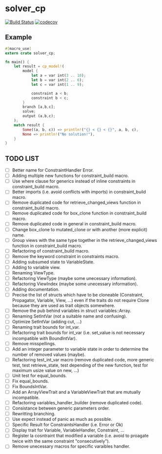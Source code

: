 # solver_cp

[![Build Status](https://travis-ci.org/VincentVigneron/solver_cp.svg?branch=master)](https://travis-ci.org/VincentVigneron/solver_cp)
[![codecov](https://codecov.io/gh/VincentVigneron/solver_cp/branch/master/graph/badge.svg)](https://codecov.io/gh/VincentVigneron/solver_cp)

## Example

```rust
#[macro_use]
extern crate solver_cp;

fn main() {
    let result = cp_model!(
        model {
            let a = var int(3 .. 10);
            let b = var int(2 .. 6);
            let c = var int(1 .. 9);

            constraint a < b;
            constraint b < c;
        }
        branch [a,b,c];
        solve;
        output (a,b,c);
    );
    match result {
        Some((a, b, c)) => println!("{} < {} < {}", a, b, c),
        None => println!("No solution!"),
    }
}
```

## TODO LIST
- [ ] Better name for ConstraintHandler Error.
- [ ] Adding multiple new functions for constraint\_build macro.
- [ ] Use where clause for generics instead of inline constraints in constraint\_build macro.
- [ ] Better imports (i.e. avoid conflicts with imports) in constraint\_build macro.
- [ ] Remove duplicated code for retrieve\_changed\_views function in constraint\_build macro.
- [ ] Remove duplicated code for box\_clone function in constraint\_build macro.
- [ ] Remove duplicated code in general in constraint\_build macro.
- [ ] Change box\_clone to mutated\_clone or with another (more explicit) name.
- [ ] Group views with the same type together in the retrieve\_changed\_views function in constraint\_build macro.
- [ ] Refactoring of constraint\_build macro.
- [ ] Remove the keyword constraint in constraints macro.
- [ ] Adding subsumed state to VariableState.
- [ ] Adding to variable view.
- [ ] Renaming ViewType.
- [ ] Refactoring ViewType (maybe some unecessary information).
- [ ] Refactoring ViewIndex (maybe some unecessary information).
- [ ] Adding documentation.
- [ ] Precise the list of structs which have to be cloneable (Constraint, Propagator, Variable, View, ...) even if the traits do not require Clone because they are used as trait objects somewhere.
- [ ] Remove the pub behind variables in struct variables::Array.
- [ ] Renaming SetIntVar (not a suitable name and confusing).
- [ ] Optimize SetIntVar (adding cut, ...)
- [ ] Renaming trait bounds for int\_var.
- [ ] Refactoring trait bounds for int\_var (i.e. set\_value is not necessary incompatible with BoundIntVar).
- [ ] Remove misspellings.
- [ ] Add an integer parameter to variable state in order to determine the number of removed values (maybe).
- [ ] Refactoring test\_int\_var macro (remove duplicated code, more generic test, test retrieve\_state, test depending of the new function, test for maximum usize value on new, ...)
- [ ] Unit test for equal\_bounds.
- [ ] Fix equal\_bounds.
- [ ] Fix BoundsIntVar.
- [ ] Add an ArrayViewTrait and a VariableViewTrait that are mutually incompatible.
- [ ] Refactoring variables\_handler\_builder (remove duplicated code).
- [ ] Consistance between generic parameters order.
- [ ] Rewritting branching.
- [ ] Use expect instead of panic as much as possible.
- [ ] Specific Result for ConstraintsHandler (i.e. Error or Ok)
- [ ] Display trait for Variable, VariableHandler, Constraint, ...
- [ ] Register la cosntraint that modified a variable (i.e. avoid to proagate twice with the same constraint "consecutively").
- [ ] Remove unecessary macros for specific varaibles handler.
